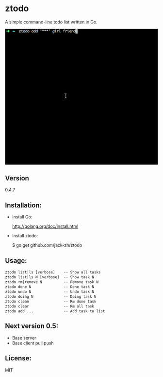 # ztodo 

A simple command-line todo list written in Go.

![](doc/ztodo.gif)

## Version

0.4.7

## Installation:

+ Install Go:
  
  http://golang.org/doc/install.html

+ Install ztodo:
  
  $ go get github.com/jack-zh/ztodo

## Usage:

    ztodo list|ls [verbose]    -- Show all tasks
    ztodo list|ls N [verbose]  -- Show task N
    ztodo rm|remove N          -- Remove task N
    ztodo done N               -- Done task N
    ztodo undo N               -- Undo task N
    ztodo doing N              -- Doing task N
    ztodo clean                -- Rm done task
    ztodo clear                -- Rm all task
    ztodo add ...              -- Add task to list

## Next version 0.5:

+ Base server
+ Base client pull push

## License:

 MIT
